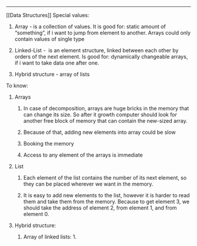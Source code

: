 ***
[[Data Structures]]
Special values:

1. Array - is a collection of values. It is good for: static amount of “something”, if i want to jump from element to another. Arrays could only contain values of single type 
    
2. Linked-List -  is an element structure, linked between each other by orders of the next element. Is good for: dynamically changeable arrays, if i want to take data one after one.
    
3. Hybrid structure - array of lists


To know:

1. Arrays
    1. In case of decomposition, arrays are huge bricks in the memory that can change its size. So after it growth computer should look for another free block of memory that can contain the new-sized array. 

	2. Because of that, adding new elements into array could be slow

	3. Booking the memory

	4. Access to any element of the arrays is immediate

  
1. List
	1. Each element of the list contains the number of its next element, so they can be placed wherever we want in the memory.

	2. It is easy to add new elements to the list, however it is harder to read them and take them from the memory. Because to get element 3, we should take the address of element 2, from element 1, and from element 0.

  
3. Hybrid structure:
    1. Array of linked lists:
	    1. 
